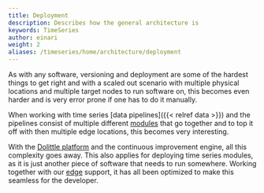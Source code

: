 ```yaml
---
title: Deployment
description: Describes how the general architecture is
keywords: TimeSeries
author: einari
weight: 2
aliases: /timeseries/home/architecture/deployment
---
```

As with any software, versioning and deployment are some of the hardest things
to get right and with a scaled out scenario with multiple physical locations and
multiple target nodes to run software on, this becomes even harder and is
very error prone if one has to do it manually.

When working with time series [data pipelines]({{< relref data >}}) and the pipelines
consist of multiple different [modules](/timeseries/modules) that go together and to
top it off with then multiple edge locations, this becomes very interesting.

With the [Dolittle platform](/platform) and the continuous improvement engine, all
this complexity goes away. This also applies for deploying time series modules, as
it is just another piece of software that needs to run somewhere. Working together
with our [edge](/edge) support, it has all been optimized to make this seamless for
the developer.